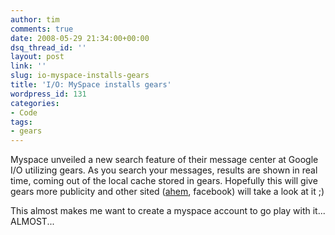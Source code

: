 ```yaml
---
author: tim
comments: true
date: 2008-05-29 21:34:00+00:00
dsq_thread_id: ''
layout: post
link: ''
slug: io-myspace-installs-gears
title: 'I/O: MySpace installs gears'
wordpress_id: 131
categories:
- Code
tags:
- gears
---
```


Myspace unveiled a new search feature of their message center at Google I/O
utilizing gears. As you search your messages, results are shown in real time,
coming out of the local cache stored in gears. Hopefully this will give gears
more publicity and other sited ([ahem](http://www.techcrunch.com/2008/05/28/myspace-shows-facebook-how-its-done-google-gears-to-power-messaging/),
facebook) will take a look at it ;)  
  
This almost makes me want to create a myspace account to go play with it...
ALMOST...